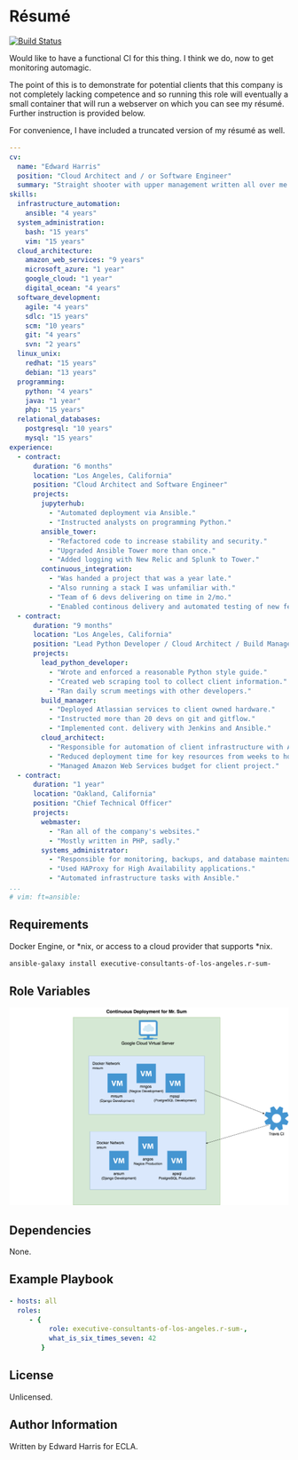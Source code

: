 Résumé
======

[![Build Status](https://travis-ci.org/executive-consultants-of-los-angeles/rsum.svg?branch=master)](https://travis-ci.org/executive-consultants-of-los-angeles/rsum)

Would like to have a functional CI for this thing.  I think we do, now to get monitoring automagic. 

The point of this is to demonstrate for potential clients that this company is not completely lacking competence and so running this role will eventually a small container that will run a webserver on which you can see my résumé.  Further instruction is provided below.


For convenience, I have included a truncated version of my résumé as well.

```yaml
---
cv:
  name: "Edward Harris"
  position: "Cloud Architect and / or Software Engineer"
  summary: "Straight shooter with upper management written all over me."
skills:
  infrastructure_automation:
    ansible: "4 years"
  system_administration:
    bash: "15 years"
    vim: "15 years"
  cloud_architecture:
    amazon_web_services: "9 years"
    microsoft_azure: "1 year"
    google_cloud: "1 year"
    digital_ocean: "4 years"
  software_development:
    agile: "4 years"
    sdlc: "15 years"
    scm: "10 years"
    git: "4 years"
    svn: "2 years"
  linux_unix:
    redhat: "15 years"
    debian: "13 years"
  programming:
    python: "4 years"
    java: "1 year"
    php: "15 years"
  relational_databases:
    postgresql: "10 years"
    mysql: "15 years"
experience:
  - contract:
      duration: "6 months"
      location: "Los Angeles, California"
      position: "Cloud Architect and Software Engineer"
      projects:
        jupyterhub:
          - "Automated deployment via Ansible."
          - "Instructed analysts on programming Python."
        ansible_tower:
          - "Refactored code to increase stability and security."
          - "Upgraded Ansible Tower more than once."
          - "Added logging with New Relic and Splunk to Tower."
        continuous_integration:
          - "Was handed a project that was a year late."
          - "Also running a stack I was unfamiliar with."
          - "Team of 6 devs delivering on time in 2/mo."
          - "Enabled continous delivery and automated testing of new features."
  - contract:
      duration: "9 months"
      location: "Los Angeles, California"
      position: "Lead Python Developer / Cloud Architect / Build Manager"
      projects:
        lead_python_developer:
          - "Wrote and enforced a reasonable Python style guide."
          - "Created web scraping tool to collect client information."
          - "Ran daily scrum meetings with other developers."
        build_manager:
          - "Deployed Atlassian services to client owned hardware."
          - "Instructed more than 20 devs on git and gitflow."
          - "Implemented cont. delivery with Jenkins and Ansible."
        cloud_architect:
          - "Responsible for automation of client infrastructure with Ansible."
          - "Reduced deployment time for key resources from weeks to hours."
          - "Managed Amazon Web Services budget for client project."
  - contract:
      duration: "1 year"
      location: "Oakland, California"
      position: "Chief Technical Officer"
      projects:
        webmaster:
          - "Ran all of the company's websites."
          - "Mostly written in PHP, sadly."
        systems_administrator:
          - "Responsible for monitoring, backups, and database maintenance."
          - "Used HAProxy for High Availability applications."
          - "Automated infrastructure tasks with Ansible."
...
# vim: ft=ansible:
```

Requirements
------------

Docker Engine, or *nix, or access to a cloud provider that supports *nix.

```bash
ansible-galaxy install executive-consultants-of-los-angeles.r-sum-
```



Role Variables
--------------

![network graph](files/continuous-integration.png)

Dependencies
------------

None.

Example Playbook
----------------

```yaml
- hosts: all 
  roles:
     - { 
          role: executive-consultants-of-los-angeles.r-sum-,
          what_is_six_times_seven: 42 
        }
```

License
-------

Unlicensed.

Author Information
------------------

Written by Edward Harris for ECLA.
